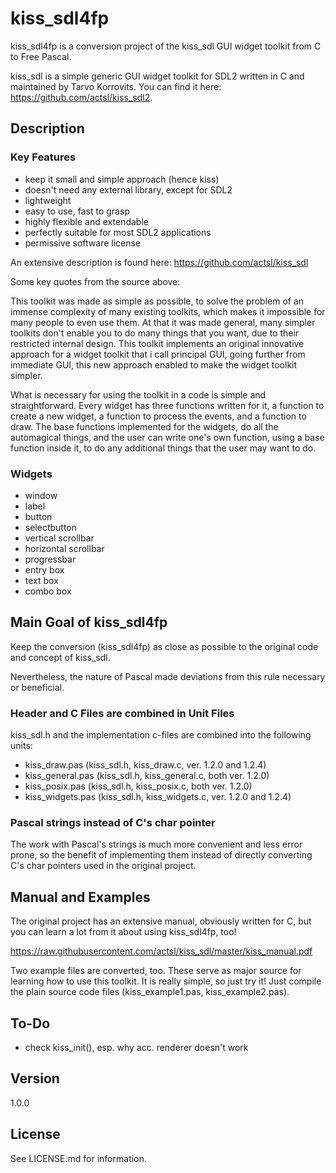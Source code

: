 # kiss_sdl4fp

kiss_sdl4fp is a conversion project of the kiss_sdl GUI widget toolkit from C to Free Pascal.

kiss_sdl is a simple generic GUI widget toolkit for SDL2 written in C and
maintained by Tarvo Korrovits. You can find it here: https://github.com/actsl/kiss_sdl2.

## Description

### Key Features

* keep it small and simple approach (hence kiss)
* doesn't need any external library, except for SDL2
* lightweight
* easy to use, fast to grasp
* highly flexible and extendable
* perfectly suitable for most SDL2 applications
* permissive software license

An extensive description is found here: https://github.com/actsl/kiss_sdl

Some key quotes from the source above:

This toolkit was made as simple as possible, to solve the problem of an immense complexity of many existing toolkits, which makes it impossible for many people to even use them. At that it was made general, many simpler toolkits don't enable you to do many things that you want, due to their restricted internal design. This toolkit implements an original innovative approach for a widget toolkit that i call principal GUI, going further from immediate GUI, this new approach enabled to make the widget toolkit simpler.

What is necessary for using the toolkit in a code is simple and straightforward. Every widget has three functions written for it, a function to create a new widget, a function to process the events, and a function to draw. The base functions implemented for the widgets, do all the automagical things, and the user can write one's own function, using a base function inside it, to do any additional things that the user may want to do.

### Widgets

* window
* label
* button
* selectbutton
* vertical scrollbar
* horizontal scrollbar
* progressbar
* entry box
* text box
* combo box

## Main Goal of kiss_sdl4fp

Keep the conversion (kiss_sdl4fp) as close as possible to the original code and
concept of kiss_sdl.

Nevertheless, the nature of Pascal made deviations from this rule necessary or
beneficial.

### Header and C Files are combined in Unit Files

kiss_sdl.h and the implementation c-files are combined into the following units:

* kiss_draw.pas (kiss_sdl.h, kiss_draw.c, ver. 1.2.0 and 1.2.4)
* kiss_general.pas (kiss_sdl.h, kiss_general.c, both ver. 1.2.0)
* kiss_posix.pas (kiss_sdl.h, kiss_posix.c, both ver. 1.2.0)
* kiss_widgets.pas (kiss_sdl.h, kiss_widgets.c, ver. 1.2.0 and 1.2.4)

### Pascal strings instead of C's char pointer

The work with Pascal's strings is much more convenient and less error prone, so
the benefit of implementing them instead of directly converting C's char
pointers used in the original project.


## Manual and Examples

The original project has an extensive manual, obviously written for C, but you
can learn a lot from it about using kiss_sdl4fp, too!

https://raw.githubusercontent.com/actsl/kiss_sdl/master/kiss_manual.pdf

Two example files are converted, too. These serve as major source for learning
how to use this toolkit. It is really simple, so just try it! Just compile the
plain source code files (kiss_example1.pas, kiss_example2.pas).

## To-Do

* check kiss_init(), esp. why acc. renderer doesn't work

## Version

1.0.0

## License

See LICENSE.md for information.

